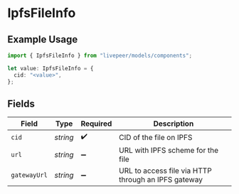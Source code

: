 # IpfsFileInfo

## Example Usage

```typescript
import { IpfsFileInfo } from "livepeer/models/components";

let value: IpfsFileInfo = {
  cid: "<value>",
};
```

## Fields

| Field                                               | Type                                                | Required                                            | Description                                         |
| --------------------------------------------------- | --------------------------------------------------- | --------------------------------------------------- | --------------------------------------------------- |
| `cid`                                               | *string*                                            | :heavy_check_mark:                                  | CID of the file on IPFS                             |
| `url`                                               | *string*                                            | :heavy_minus_sign:                                  | URL with IPFS scheme for the file                   |
| `gatewayUrl`                                        | *string*                                            | :heavy_minus_sign:                                  | URL to access file via HTTP through an IPFS gateway |